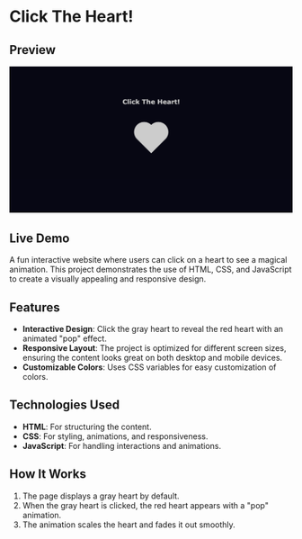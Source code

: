 # Click The Heart!

## Preview

![Click The Heart Screenshot](prev.png)

## Live Demo

A fun interactive website where users can click on a heart to see a magical animation. This project demonstrates the use of HTML, CSS, and JavaScript to create a visually appealing and responsive design.

## Features
- **Interactive Design**: Click the gray heart to reveal the red heart with an animated "pop" effect.
- **Responsive Layout**: The project is optimized for different screen sizes, ensuring the content looks great on both desktop and mobile devices.
- **Customizable Colors**: Uses CSS variables for easy customization of colors.

## Technologies Used
- **HTML**: For structuring the content.
- **CSS**: For styling, animations, and responsiveness.
- **JavaScript**: For handling interactions and animations.

## How It Works
1. The page displays a gray heart by default.
2. When the gray heart is clicked, the red heart appears with a "pop" animation.
3. The animation scales the heart and fades it out smoothly.

